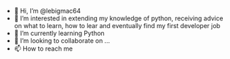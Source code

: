 - 👋 Hi, I’m @lebigmac64
- 👀 I’m interested in extending my knowledge
 of python, receiving advice on what to learn,
 how to lear and eventually find my first
 developer job
- 🌱 I’m currently learning Python
- 💞️ I’m looking to collaborate on ...
- 📫 How to reach me 

<!---
lebigmac64/lebigmac64 is a ✨ special ✨
 repository because its `README.md`
 (this file) appears on your GitHub profile.
You can click the Preview link to take a look 
at your changes.
--->
